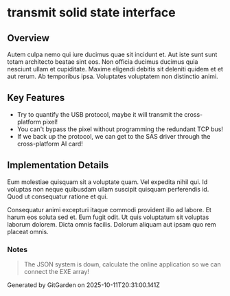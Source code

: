 # transmit solid state interface

## Overview
Autem culpa nemo qui iure ducimus quae sit incidunt et. Aut iste sunt sunt totam architecto beatae sint eos. Non officia ducimus ducimus quia nesciunt ullam et cupiditate. Maxime eligendi debitis sit deleniti quidem et et aut rerum. Ab temporibus ipsa. Voluptates voluptatem non distinctio animi.

## Key Features
- Try to quantify the USB protocol, maybe it will transmit the cross-platform pixel!
- You can't bypass the pixel without programming the redundant TCP bus!
- If we back up the protocol, we can get to the SAS driver through the cross-platform AI card!

## Implementation Details
Eum molestiae quisquam sit a voluptate quam. Vel expedita nihil qui. Id voluptas non neque quibusdam ullam suscipit quisquam perferendis id. Quod ut consequatur ratione et qui.
 Consequatur animi excepturi itaque commodi provident illo ad labore. Et harum eos soluta sed et. Eum fugit odit. Ut quis voluptatum sit voluptas laborum dolorem. Dicta omnis facilis. Dolorum aliquam aut ipsam quo rem placeat omnis.

### Notes
> The JSON system is down, calculate the online application so we can connect the EXE array!

Generated by GitGarden on 2025-10-11T20:31:00.141Z